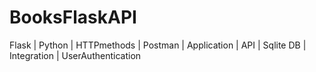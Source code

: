 # BooksFlaskAPI
 Flask | Python | HTTPmethods | Postman | Application | API | Sqlite DB | Integration | UserAuthentication
